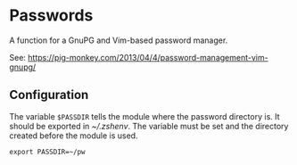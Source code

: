 Passwords
=========

A function for a GnuPG and Vim-based password manager.

See: https://pig-monkey.com/2013/04/4/password-management-vim-gnupg/

## Configuration

The variable `$PASSDIR` tells the module where the password directory is. It
should be exported in *~/.zshenv*. The variable must be set and the directory
created before the module is used.

    export PASSDIR=~/pw
